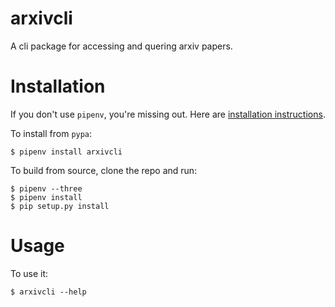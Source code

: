 # arxivcli

A cli package for accessing and quering arxiv papers.


# Installation

If you don't use `pipenv`, you're missing out.
Here are [installation instructions](https://github.com/pypa/pipenv/tree/master/pipenv).

To install from `pypa`:
       
    $ pipenv install arxivcli


To build from source, clone the repo and run:

    $ pipenv --three
    $ pipenv install
    $ pip setup.py install


# Usage

To use it:

    $ arxivcli --help

